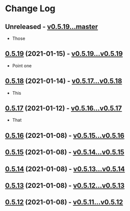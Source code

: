 # Change Log


## Unreleased - [v0.5.19...master](https://github.com/Cielquan/python_test-cielquan/compare/v0.5.19...master)

- Those


## [0.5.19](https://github.com/Cielquan/python_test-cielquan/releases/v0.5.19) (2021-01-15) - [v0.5.19...v0.5.19](https://github.com/Cielquan/python_test-cielquan/compare/v0.5.19...v0.5.19)

- Point one


## [0.5.18](https://github.com/Cielquan/python_test-cielquan/releases/v0.5.18) (2021-01-14) - [v0.5.17...v0.5.18](https://github.com/Cielquan/python_test-cielquan/compare/v0.5.17...v0.5.18)

- This


## [0.5.17](https://github.com/Cielquan/python_test-cielquan/releases/v0.5.17) (2021-01-12) - [v0.5.16...v0.5.17](https://github.com/Cielquan/python_test-cielquan/compare/v0.5.16...v0.5.17)

- That


## [0.5.16](https://github.com/Cielquan/python_test-cielquan/releases/v0.5.16) (2021-01-08) - [v0.5.15...v0.5.16](https://github.com/Cielquan/python_test-cielquan/compare/v0.5.15...v0.5.16)


## [0.5.15](https://github.com/Cielquan/python_test-cielquan/releases/v0.5.15) (2021-01-08) - [v0.5.14...v0.5.15](https://github.com/Cielquan/python_test-cielquan/compare/v0.5.14...v0.5.15)


## [0.5.14](https://github.com/Cielquan/python_test-cielquan/releases/v0.5.14) (2021-01-08) - [v0.5.13...v0.5.14](https://github.com/Cielquan/python_test-cielquan/compare/v0.5.13...v0.5.14)


## [0.5.13](https://github.com/Cielquan/python_test-cielquan/releases/v0.5.13) (2021-01-08) - [v0.5.12...v0.5.13](https://github.com/Cielquan/python_test-cielquan/compare/v0.5.12...v0.5.13)


## [0.5.12](https://github.com/Cielquan/python_test-cielquan/releases/v0.5.12) (2021-01-08) - [v0.5.11...v0.5.12](https://github.com/Cielquan/python_test-cielquan/compare/v0.5.11...v0.5.12)
